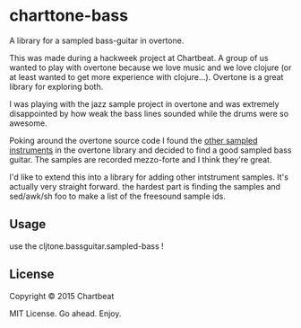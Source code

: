 # charttone-bass

A library for a sampled bass-guitar in overtone.

This was made during a hackweek project at Chartbeat. A group of us wanted to play with overtone because we love music and we love clojure (or at least wanted to get more experience with clojure...). Overtone is a great library for exploring both. 

I was playing with the jazz sample project in overtone and was extremely disappointed by how weak the bass lines sounded while the drums were so awesome.
 
Poking around the overtone source code I found the [other sampled instruments](https://github.com/overtone/overtone/blob/master/src/overtone/samples/piano.clj) in the overtone library and decided to find a good sampled bass guitar. The samples are recorded mezzo-forte and I think they're great. 

I'd like to extend this into a library for adding other intstrument samples. It's actually very straight forward. the hardest part is finding the samples and sed/awk/sh foo to make a list of the freesound sample ids. 

## Usage

use the cljtone.bassguitar.sampled-bass !

## License

Copyright © 2015 Chartbeat

MIT License. Go ahead. Enjoy.
